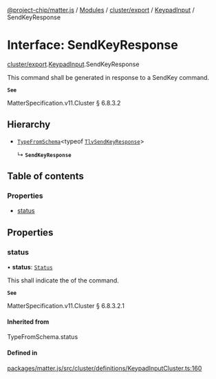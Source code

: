 [@project-chip/matter.js](../README.md) / [Modules](../modules.md) / [cluster/export](../modules/cluster_export.md) / [KeypadInput](../modules/cluster_export.KeypadInput.md) / SendKeyResponse

# Interface: SendKeyResponse

[cluster/export](../modules/cluster_export.md).[KeypadInput](../modules/cluster_export.KeypadInput.md).SendKeyResponse

This command shall be generated in response to a SendKey command.

**`See`**

MatterSpecification.v11.Cluster § 6.8.3.2

## Hierarchy

- [`TypeFromSchema`](../modules/tlv_export.md#typefromschema)\<typeof [`TlvSendKeyResponse`](../modules/cluster_export.KeypadInput.md#tlvsendkeyresponse)\>

  ↳ **`SendKeyResponse`**

## Table of contents

### Properties

- [status](cluster_export.KeypadInput.SendKeyResponse.md#status)

## Properties

### status

• **status**: [`Status`](../enums/cluster_export.KeypadInput.Status.md)

This shall indicate the of the command.

**`See`**

MatterSpecification.v11.Cluster § 6.8.3.2.1

#### Inherited from

TypeFromSchema.status

#### Defined in

[packages/matter.js/src/cluster/definitions/KeypadInputCluster.ts:160](https://github.com/project-chip/matter.js/blob/5f71eedebdb9fa54338bde320c311bb359b7455d/packages/matter.js/src/cluster/definitions/KeypadInputCluster.ts#L160)
